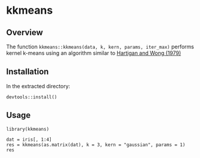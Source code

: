 # kkmeans

## Overview
The function `kkmeans::kkmeans(data, k, kern, params, iter_max)` performs kernel k-means using an algorithm
similar to [Hartigan and Wong (1979)][1]

## Installation
In the extracted directory:
```{R}
devtools::install()
```

## Usage
```{R}
library(kkmeans)

dat = iris[, 1:4]
res = kkmeans(as.matrix(dat), k = 3, kern = "gaussian", params = 1)
res
```

[1]: https://www.jstor.org/stable/2346830?seq=1

